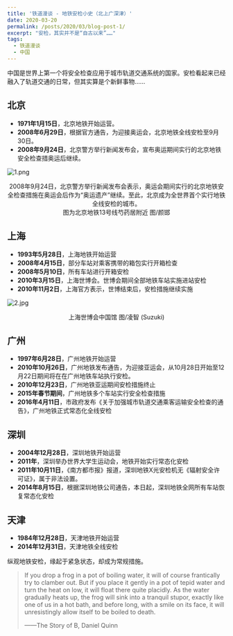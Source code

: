 ```yaml
---
title: '铁道漫谈 - 地铁安检小史（北上广深津）'
date: 2020-03-20
permalink: /posts/2020/03/blog-post-1/
excerpt: "安检，其实并不是“自古以来”……"
tags:
  - 铁道漫谈
  - 中国
---
```


中国是世界上第一个将安全检查应用于城市轨道交通系统的国家。安检看起来已经融入了轨道交通的日常，但其实算是个新鲜事物……

##  北京


* **1971年1月15日**，北京地铁开始运营。
* **2008年6月29日**，根据官方通告，为迎接奥运会，北京地铁全线安检至9月30日。
* **2008年9月24日**，北京警方举行新闻发布会，宣布奥运期间实行的北京地铁安全检查措奥运后继续。



![1.png](https://cdn.jsdelivr.net/gh/rickylsr/blog@master/images/1.png)


<center>2008年9月24日，北京警方举行新闻发布会表示，奥运会期间实行的北京地铁安全检查措施在奥运会后作为“奥运遗产”继续。至此，北京成为全世界首个实行地铁全线安检的城市。<br> 图为北京地铁13号线芍药居附近  图/颜邯</center>




## 上海



* **1993年5月28日**，上海地铁开始运营
* **2008年4月15日**，部分车站对乘客携带的箱包实行开箱检查
* **2008年5月10日**，所有车站进行开箱安检
* **2010年3月15日**，上海世博会。世博会期间全部地铁车站实施进站安检  
* **2010年11月2日**，上海官方表示，世博结束后，安检措施继续实施



![2.jpg](https://cdn.jsdelivr.net/gh/rickylsr/blog@master/images/1.png)


<center>上海世博会中国馆 图/凌智 (Suzuki)</center>



## 广州



* **1997年6月28日**，广州地铁开始运营
* **2010年10月26日**，广州地铁发布通告，为迎接亚运会，从10月28日开始至12月22日期间将在在广州地铁车站执行安检。
* **2010年12月23日**，广州地铁亚运期间安检措施终止
* **2015年春节期间**，广州地铁多个车站实行安全检查措施
* **2016年4月11日**，市政府发布《关于加强城市轨道交通乘客运输安全检查的通告》，广州地铁正式常态化全线安检





## 深圳



* **2004年12月28日**，深圳地铁开始运营
* **2011年**，深圳举办世界大学生运动会，地铁开始实行常态化安检
* **2011年10月11日**，《南方都市报》报道，深圳地铁X光安检机无《辐射安全许可证》，属于非法设置。
* **2014年8月15日**，根据深圳地铁公司通告，本日起，深圳地铁全网所有车站恢复常态化安检





## 天津



* **1984年12月28日**，天津地铁开始运营
* **2014年12月31日**，天津地铁全线安检

纵观地铁安检，缘起于紧急状态，却成为常规措施。

> If you drop a frog in a pot of boiling water, it will of course frantically try to clamber out. But if you place it gently in a pot of tepid water and turn the heat on low, it will float there quite placidly. As the water gradually heats up, the frog will sink into a tranquil stupor, exactly like one of us in a hot bath, and before long, with a smile on its face, it will unresistingly allow itself to be boiled to death.
>
>——The Story of B, Daniel Quinn
